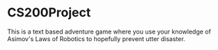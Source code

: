 # CS200Project
This is a text based adventure game where you use your knowledge of Asimov's Laws of Robotics to hopefully prevent utter disaster.
